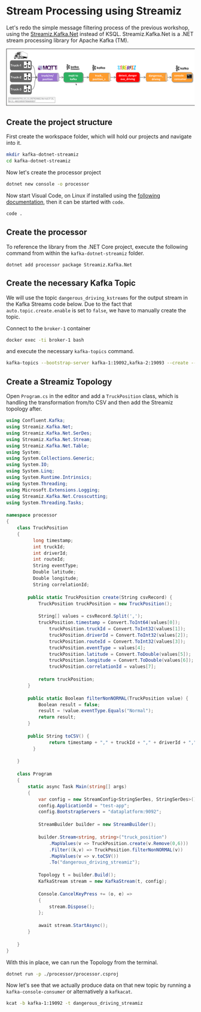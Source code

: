 # Stream Processing using Streamiz

Let's redo the simple message filtering process of the previous workshop, using the [Streamiz.Kafka.Net](https://lgouellec.github.io/kafka-streams-dotnet) instead of KSQL. Streamiz.Kafka.Net is a .NET stream processing library for Apache Kafka (TM).

![Alt Image Text](./images/stream-processing-with-streamiz-overview.png "Schema Registry UI")

## Create the project structure

First create the workspace folder, which will hold our projects and navigate into it.

```bash
mkdir kafka-dotnet-streamiz
cd kafka-dotnet-streamiz
```

Now let's create the processor project

```bash
dotnet new console -o processor
```

Now start Visual Code, on Linux if installed using the [following documentation](https://code.visualstudio.com/docs/setup/linux), then it can be started with `code`.

```bash
code .
```

## Create the processor

To reference the library from the .NET Core project, execute the following command from within the `kafka-dotnet-streamiz` folder.

```
dotnet add processor package Streamiz.Kafka.Net
```

## Create the necessary Kafka Topic

We will use the topic `dangerous_driving_kstreams` for the output stream in the Kafka Streams code below. Due to the fact that `auto.topic.create.enable` is set to `false`, we have to manually create the topic.

Connect to the `broker-1` container

```bash
docker exec -ti broker-1 bash
```

and execute the necessary `kafka-topics` command.

```bash
kafka-topics --bootstrap-server kafka-1:19092,kafka-2:19093 --create --topic dangerous_driving_streamiz --partitions 8 --replication-factor 2
```

## Create a Streamiz Topology

Open `Program.cs` in the editor and add a `TruckPosition` class, which is handling the transformation from/to CSV and then add the Streamiz topology after.

```csharp
using Confluent.Kafka;
using Streamiz.Kafka.Net;
using Streamiz.Kafka.Net.SerDes;
using Streamiz.Kafka.Net.Stream;
using Streamiz.Kafka.Net.Table;
using System;
using System.Collections.Generic;
using System.IO;
using System.Linq;
using System.Runtime.Intrinsics;
using System.Threading;
using Microsoft.Extensions.Logging;
using Streamiz.Kafka.Net.Crosscutting;
using System.Threading.Tasks;

namespace processor
{
    class TruckPosition
    {
	      long timestamp;
	      int truckId;
	      int driverId;
	      int routeId;
	      String eventType;
	      Double latitude;
	      Double longitude;
	      String correlationId;

        public static TruckPosition create(String csvRecord) {
            TruckPosition truckPosition = new TruckPosition();

            String[] values = csvRecord.Split(',');
            truckPosition.timestamp = Convert.ToInt64(values[0]);
		        truckPosition.truckId = Convert.ToInt32(values[1]);
		        truckPosition.driverId = Convert.ToInt32(values[2]);
		        truckPosition.routeId = Convert.ToInt32(values[3]);
		        truckPosition.eventType = values[4];
		        truckPosition.latitude = Convert.ToDouble(values[5]);
		        truckPosition.longitude = Convert.ToDouble(values[6]);
		        truckPosition.correlationId = values[7];

            return truckPosition;
        }

        public static Boolean filterNonNORMAL(TruckPosition value) {
            Boolean result = false;
            result = !value.eventType.Equals("Normal");
            return result;
        }

        public String toCSV() {
		        return timestamp + "," + truckId + "," + driverId + "," + routeId + "," + eventType + "," + latitude + "," + longitude + "," + correlationId;
	      }

    }

    class Program
    {
        static async Task Main(string[] args)
        {
            var config = new StreamConfig<StringSerDes, StringSerDes>();
            config.ApplicationId = "test-app";
            config.BootstrapServers = "dataplatform:9092";

            StreamBuilder builder = new StreamBuilder();

            builder.Stream<string, string>("truck_position")
                .MapValues(v => TruckPosition.create(v.Remove(0,6)))
                .Filter((k,v) => TruckPosition.filterNonNORMAL(v))
                .MapValues(v => v.toCSV())
                .To("dangerous_driving_streamiz");

            Topology t = builder.Build();
            KafkaStream stream = new KafkaStream(t, config);

            Console.CancelKeyPress += (o, e) =>
            {
                stream.Dispose();
            };

            await stream.StartAsync();
        }

    }
}
```

With this in place, we can run the Topology from the terminal.

```bash
dotnet run -p ./processor/processor.csproj
```

Now let's see that we actually produce data on that new topic by running a `kafka-console-consumer` or alternatively a `kafkacat`.

```bash
kcat -b kafka-1:19092 -t dangerous_driving_streamiz
```
